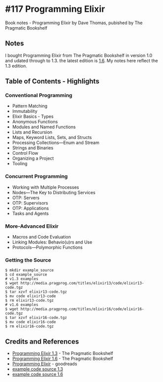 # #117 Programming Elixir

Book notes - Programming Elixir by Dave Thomas, pubished by The Pragmatic Bookshelf

## Notes

I bought Programming Elixir from The Pragmatic Bookshelf in version 1.0 and udated through to 1.3.
the latest edition is [1.6](https://pragprog.com/book/elixir16/programming-elixir-1-6).
My notes here reflect the 1.3 edition.

## Table of Contents - Highlights

### Conventional Programming

* Pattern Matching
* Immutability
* Elixir Basics - Types
* Anonymous Functions
* Modules and Named Functions
* Lists and Recursion
* Maps, Keyword Lists, Sets, and Structs
* Processing Collections—Enum and Stream
* Strings and Binaries
* Control Flow
* Organizing a Project
* Tooling


### Concurrent Programming

* Working with Multiple Processes
* Nodes—The Key to Distributing Services
* OTP: Servers
* OTP: Supervisors
* OTP: Applications
* Tasks and Agents

### More-Advanced Elixir

* Macros and Code Evaluation
* Linking Modules: Behavio(u)rs and Use
* Protocols—Polymorphic Functions

### Getting the Source

```
$ mkdir example_source
$ cd example_source
# v1.3 examples
$ wget http://media.pragprog.com/titles/elixir13/code/elixir13-code.tgz
$ tar xzvf elixir13-code.tgz
$ mv code elixir13-code
$ rm elixir13-code.tgz
# v1.6 examples
$ wget http://media.pragprog.com/titles/elixir16/code/elixir16-code.tgz
$ tar xzvf elixir16-code.tgz
$ mv code elixir16-code
$ rm elixir16-code.tgz
```

## Credits and References

* [Programming Elixir 1.3](https://pragprog.com/book/elixir13/programming-elixir-1-3) - The Pragmatic Bookshelf
* [Programming Elixir 1.6](https://pragprog.com/book/elixir16/programming-elixir-1-6) - The Pragmatic Bookshelf
* [Programming Elixir](https://www.goodreads.com/book/show/17971957-programming-elixir) - goodreads
* [example code source 1.3](https://pragprog.com/titles/elixir13/source_code)
* [example code source 1.6](https://pragprog.com/titles/elixir16/source_code)
